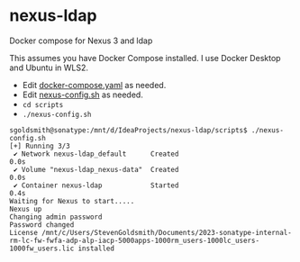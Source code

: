 # nexus-ldap
Docker compose for Nexus 3 and ldap

This assumes you have Docker Compose installed. I use Docker Desktop and Ubuntu in WLS2.

* Edit [docker-compose.yaml](docker-compose.yaml) as needed.
* Edit [nexus-config.sh](scripts%2Fnexus-config.sh) as needed.
* `cd scripts`
*  `./nexus-config.sh`

```
sgoldsmith@sonatype:/mnt/d/IdeaProjects/nexus-ldap/scripts$ ./nexus-config.sh
[+] Running 3/3
 ✔ Network nexus-ldap_default      Created                                                             0.0s
 ✔ Volume "nexus-ldap_nexus-data"  Created                                                             0.0s
 ✔ Container nexus-ldap            Started                                                             0.4s
Waiting for Nexus to start.....
Nexus up
Changing admin password
Password changed
License /mnt/c/Users/StevenGoldsmith/Documents/2023-sonatype-internal-rm-lc-fw-fwfa-adp-alp-iacp-5000apps-1000rm_users-1000lc_users-1000fw_users.lic installed
```
